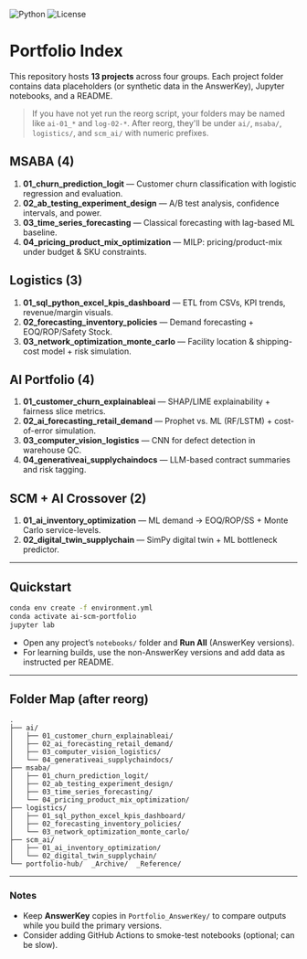 ![Python](https://img.shields.io/badge/python-3.11-blue)
![License](https://img.shields.io/badge/license-MIT-green)

# Portfolio Index

This repository hosts **13 projects** across four groups. Each project folder contains data placeholders (or synthetic data in the AnswerKey), Jupyter notebooks, and a README.

> If you have not yet run the reorg script, your folders may be named like `ai-01_*` and `log-02-*`. After reorg, they'll be under `ai/`, `msaba/`, `logistics/`, and `scm_ai/` with numeric prefixes.

## MSABA (4)
1. **01_churn_prediction_logit** — Customer churn classification with logistic regression and evaluation.  
2. **02_ab_testing_experiment_design** — A/B test analysis, confidence intervals, and power.  
3. **03_time_series_forecasting** — Classical forecasting with lag-based ML baseline.  
4. **04_pricing_product_mix_optimization** — MILP: pricing/product-mix under budget & SKU constraints.

## Logistics (3)
1. **01_sql_python_excel_kpis_dashboard** — ETL from CSVs, KPI trends, revenue/margin visuals.  
2. **02_forecasting_inventory_policies** — Demand forecasting + EOQ/ROP/Safety Stock.  
3. **03_network_optimization_monte_carlo** — Facility location & shipping-cost model + risk simulation.

## AI Portfolio (4)
1. **01_customer_churn_explainableai** — SHAP/LIME explainability + fairness slice metrics.  
2. **02_ai_forecasting_retail_demand** — Prophet vs. ML (RF/LSTM) + cost-of-error simulation.  
3. **03_computer_vision_logistics** — CNN for defect detection in warehouse QC.  
4. **04_generativeai_supplychaindocs** — LLM-based contract summaries and risk tagging.

## SCM + AI Crossover (2)
1. **01_ai_inventory_optimization** — ML demand → EOQ/ROP/SS + Monte Carlo service-levels.  
2. **02_digital_twin_supplychain** — SimPy digital twin + ML bottleneck predictor.

---

## Quickstart

```bash
conda env create -f environment.yml
conda activate ai-scm-portfolio
jupyter lab
```

- Open any project’s `notebooks/` folder and **Run All** (AnswerKey versions).  
- For learning builds, use the non-AnswerKey versions and add data as instructed per README.

---

## Folder Map (after reorg)

```
.
├── ai/
│   ├── 01_customer_churn_explainableai/
│   ├── 02_ai_forecasting_retail_demand/
│   ├── 03_computer_vision_logistics/
│   └── 04_generativeai_supplychaindocs/
├── msaba/
│   ├── 01_churn_prediction_logit/
│   ├── 02_ab_testing_experiment_design/
│   ├── 03_time_series_forecasting/
│   └── 04_pricing_product_mix_optimization/
├── logistics/
│   ├── 01_sql_python_excel_kpis_dashboard/
│   ├── 02_forecasting_inventory_policies/
│   └── 03_network_optimization_monte_carlo/
├── scm_ai/
│   ├── 01_ai_inventory_optimization/
│   └── 02_digital_twin_supplychain/
└── portfolio-hub/  _Archive/  _Reference/
```

---

### Notes
- Keep **AnswerKey** copies in `Portfolio_AnswerKey/` to compare outputs while you build the primary versions.
- Consider adding GitHub Actions to smoke-test notebooks (optional; can be slow).
